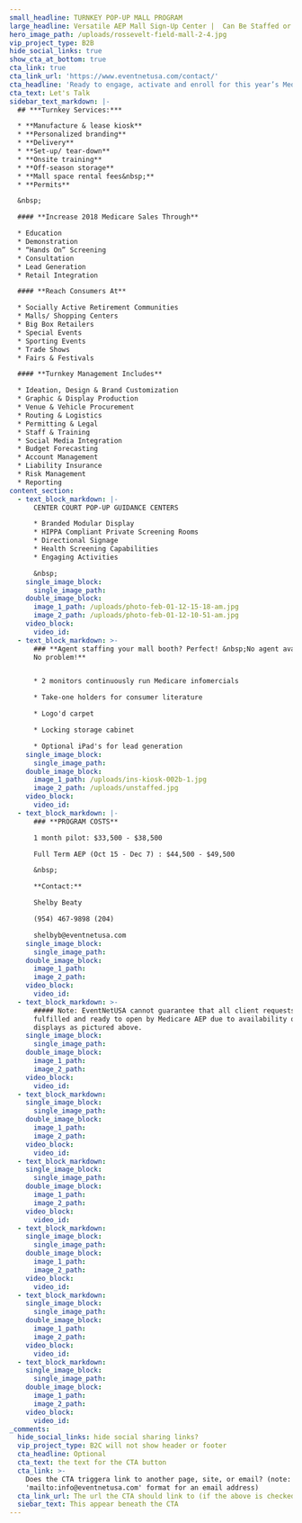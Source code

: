 ```yaml
---
small_headline: TURNKEY POP-UP MALL PROGRAM
large_headline: Versatile AEP Mall Sign-Up Center |  Can Be Staffed or Unstaffed Daily
hero_image_path: /uploads/rossevelt-field-mall-2-4.jpg
vip_project_type: B2B
hide_social_links: true
show_cta_at_bottom: true
cta_link: true
cta_link_url: 'https://www.eventnetusa.com/contact/'
cta_headline: 'Ready to engage, activate and enroll for this year’s Medicare AEP?'
cta_text: Let's Talk
sidebar_text_markdown: |-
  ## ***Turnkey Services:***

  * **Manufacture & lease kiosk**
  * **Personalized branding**
  * **Delivery**
  * **Set-up/ tear-down**
  * **Onsite training**
  * **Off-season storage**
  * **Mall space rental fees&nbsp;**
  * **Permits**

  &nbsp;

  #### **Increase 2018 Medicare Sales Through**

  * Education
  * Demonstration
  * “Hands On” Screening
  * Consultation
  * Lead Generation
  * Retail Integration

  #### **Reach Consumers At**

  * Socially Active Retirement Communities
  * Malls/ Shopping Centers
  * Big Box Retailers
  * Special Events
  * Sporting Events
  * Trade Shows
  * Fairs & Festivals

  #### **Turnkey Management Includes**

  * Ideation, Design & Brand Customization
  * Graphic & Display Production
  * Venue & Vehicle Procurement
  * Routing & Logistics
  * Permitting & Legal
  * Staff & Training
  * Social Media Integration
  * Budget Forecasting
  * Account Management
  * Liability Insurance
  * Risk Management
  * Reporting
content_section:
  - text_block_markdown: |-
      CENTER COURT POP-UP GUIDANCE CENTERS

      * Branded Modular Display
      * HIPPA Compliant Private Screening Rooms
      * Directional Signage
      * Health Screening Capabilities
      * Engaging Activities

      &nbsp;
    single_image_block:
      single_image_path:
    double_image_block:
      image_1_path: /uploads/photo-feb-01-12-15-18-am.jpg
      image_2_path: /uploads/photo-feb-01-12-10-51-am.jpg
    video_block:
      video_id:
  - text_block_markdown: >-
      ### **Agent staffing your mall booth? Perfect! &nbsp;No agent available?
      No problem!**


      * 2 monitors continuously run Medicare infomercials

      * Take-one holders for consumer literature

      * Logo'd carpet

      * Locking storage cabinet

      * Optional iPad's for lead generation
    single_image_block:
      single_image_path:
    double_image_block:
      image_1_path: /uploads/ins-kiosk-002b-1.jpg
      image_2_path: /uploads/unstaffed.jpg
    video_block:
      video_id:
  - text_block_markdown: |-
      ### **PROGRAM COSTS**

      1 month pilot: $33,500 - $38,500

      Full Term AEP (Oct 15 - Dec 7) : $44,500 - $49,500

      &nbsp;

      **Contact:**

      Shelby Beaty

      (954) 467-9898 (204)

      shelbyb@eventnetusa.com
    single_image_block:
      single_image_path:
    double_image_block:
      image_1_path:
      image_2_path:
    video_block:
      video_id:
  - text_block_markdown: >-
      ##### Note: EventNetUSA cannot guarantee that all client requests will be
      fulfilled and ready to open by Medicare AEP due to availability of mall
      displays as pictured above.
    single_image_block:
      single_image_path:
    double_image_block:
      image_1_path:
      image_2_path:
    video_block:
      video_id:
  - text_block_markdown:
    single_image_block:
      single_image_path:
    double_image_block:
      image_1_path:
      image_2_path:
    video_block:
      video_id:
  - text_block_markdown:
    single_image_block:
      single_image_path:
    double_image_block:
      image_1_path:
      image_2_path:
    video_block:
      video_id:
  - text_block_markdown:
    single_image_block:
      single_image_path:
    double_image_block:
      image_1_path:
      image_2_path:
    video_block:
      video_id:
  - text_block_markdown:
    single_image_block:
      single_image_path:
    double_image_block:
      image_1_path:
      image_2_path:
    video_block:
      video_id:
  - text_block_markdown:
    single_image_block:
      single_image_path:
    double_image_block:
      image_1_path:
      image_2_path:
    video_block:
      video_id:
_comments:
  hide_social_links: hide social sharing links?
  vip_project_type: B2C will not show header or footer
  cta_headline: Optional
  cta_text: the text for the CTA button
  cta_link: >-
    Does the CTA triggera link to another page, site, or email? (note: use
    'mailto:info@eventnetusa.com' format for an email address)
  cta_link_url: The url the CTA should link to (if the above is checked)
  siebar_text: This appear beneath the CTA
---
```


